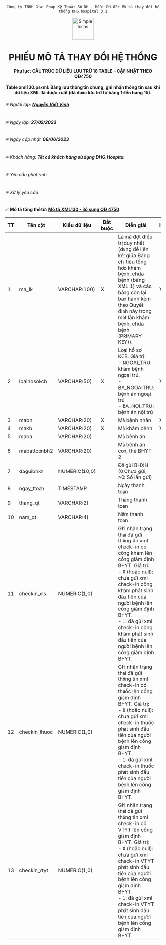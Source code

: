<div align="center">

`Công ty TNHH Giải Pháp Kỹ Thuật Số DH - Mẫu: DH-02: Mô tả thay đổi hệ thống DHG.Hospital 3.1`

</div>

<div align="center">
  <img src="https://raw.githubusercontent.com/dh-hos/dhg.hospitalprinter/main/Deploy_Tools/Logo.ico" alt="Simple Icons" width=70>
  <h1>PHIẾU MÔ TẢ THAY ĐỔI HỆ THỐNG</h1>  
</div>
<div align="center">

#### Phụ lục: CẤU TRÚC DỮ LIỆU LƯU TRỮ 16 TABLE – CẬP NHẬT THEO QĐ4750
**Table xml130.psxml: Bảng lưu thông tin chung, ghi nhận thông tin sau khi dữ liệu XML đã được xuất (đã được lưu trữ từ bảng 1 đến bảng 15).**

</div>

###### :eight_spoked_asterisk: Người lập: [**Nguyễn Viết Vinh**](https://github.com/vinh-dh)
###### :eight_spoked_asterisk: Ngày lập: **27/02/2023**
###### :eight_spoked_asterisk: Ngày cập nhật: **06/06/2023**
###### :eight_spoked_asterisk: Khách hàng: **Tất cả khách hàng sử dụng DHG.Hospital**
###### :eight_spoked_asterisk: Yêu cầu phát sinh
###### :eight_spoked_asterisk: Xử lý yêu cầu

:white_check_mark: **Mô tả tổng thể từ: [Mô tả XML130 - Bổ sung QĐ 4750]()**

|TT|Tên cột|Kiểu dữ liệu|Bắt buộc|Diễn giải|Index|Ghi chú|
|-------|-------|-------|-------|-------|-------|-------|
|1|ma_lk|VARCHAR(100)|X|Là mã đợt điều trị duy nhất (dùng để liên kết giữa Bảng chỉ tiêu tổng hợp khám bệnh, chữa bệnh (bảng XML 1) và các bảng còn lại ban hành kèm theo Quyết định này trong một lần khám bệnh, chữa bệnh (PRIMARY KEY)).|X|Như 4210|
|2|loaihosokcb|VARCHAR(50)|X|Loại hồ sơ KCB. Giá trị:<br/>- NGOAI_TRU: khám bệnh ngoại trú.<br/>- BA_NGOAITRU: bệnh án ngoại trú<br/>- BA_NOI_TRU: bệnh án nội trú|X||
|3|mabn|VARCHAR(20)|X|Mã bệnh nhân|X||
|4|makb|VARCHAR(20)|X|Mã khám bệnh|X||
|5|maba|VARCHAR(20)||Mã bệnh án|||
|6|mabattconbh2|VARCHAR(20)||Mã bệnh án con, thẻ BHYT 2|||
|7|daguibhxh|NUMERIC(10,0)||Đã gửi BHXH (0:Chưa gửi, >0: Số lần gửi)|||
|8|ngay_ttoan|TIMESTAMP||Ngày thanh toán|||
|9|thang_qt|VARCHAR(2)||Tháng thanh toán|||
|10|nam_qt|VARCHAR(4)||Năm thanh toán|||
|11|checkin_cls|NUMERIC(1,0)||Ghi nhận trạng thái đã gửi thông tin xml check-in có công khám lên cổng giám định BHYT. Giá trị:<br/>- 0 (hoặc null): chưa gửi xml check-in công khám phát sinh đầu tiên của người bệnh lên cổng giám định BHYT.<br/>- 1: đã gửi xml check-in công khám phát sinh đầu tiên của người bệnh lên cổng giám định BHYT.|||
|12|checkin_thuoc|NUMERIC(1,0)||Ghi nhận trạng thái đã gửi thông tin xml check-in có thuốc lên cổng giám định BHYT. Giá trị:<br/>- 0 (hoặc null): chưa gửi xml check-in thuốc phát sinh đầu tiên của người bệnh lên cổng giám định BHYT.<br/>- 1: đã gửi xml check-in thuốc phát sinh đầu tiên của người bệnh lên cổng giám định BHYT.|||
|13|checkin_vtyt|NUMERIC(1,0)||Ghi nhận trạng thái đã gửi thông tin xml check-in có VTYT lên cổng giám định BHYT. Giá trị:<br/>- 0 (hoặc null): chưa gửi xml check-in VTYT phát sinh đầu tiên của người bệnh lên cổng giám định BHYT.<br/>- 1: đã gửi xml check-in VTYT phát sinh đầu tiên của người bệnh lên cổng giám định BHYT.|||
